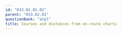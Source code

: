 ```yaml
---
id: "033.02.01.02"
parent: "033.02.01"
questionBank: "atpl"
title: Courses and distances from en-route charts
---
```


